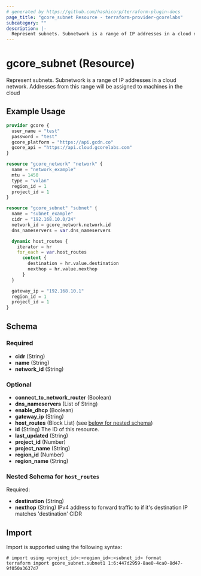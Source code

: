 ```yaml
---
# generated by https://github.com/hashicorp/terraform-plugin-docs
page_title: "gcore_subnet Resource - terraform-provider-gcorelabs"
subcategory: ""
description: |-
  Represent subnets. Subnetwork is a range of IP addresses in a cloud network. Addresses from this range will be assigned to machines in the cloud
---
```


# gcore_subnet (Resource)

Represent subnets. Subnetwork is a range of IP addresses in a cloud network. Addresses from this range will be assigned to machines in the cloud

## Example Usage

```terraform
provider gcore {
  user_name = "test"
  password = "test"
  gcore_platform = "https://api.gcdn.co"
  gcore_api = "https://api.cloud.gcorelabs.com"
}

resource "gcore_network" "network" {
  name = "network_example"
  mtu = 1450
  type = "vxlan"
  region_id = 1
  project_id = 1
}

resource "gcore_subnet" "subnet" {
  name = "subnet_example"
  cidr = "192.168.10.0/24"
  network_id = gcore_network.network.id
  dns_nameservers = var.dns_nameservers

  dynamic host_routes {
    iterator = hr
    for_each = var.host_routes
      content {
        destination = hr.value.destination
        nexthop = hr.value.nexthop
      }
  }

  gateway_ip = "192.168.10.1"
  region_id = 1
  project_id = 1
}
```

<!-- schema generated by tfplugindocs -->
## Schema

### Required

- **cidr** (String)
- **name** (String)
- **network_id** (String)

### Optional

- **connect_to_network_router** (Boolean)
- **dns_nameservers** (List of String)
- **enable_dhcp** (Boolean)
- **gateway_ip** (String)
- **host_routes** (Block List) (see [below for nested schema](#nestedblock--host_routes))
- **id** (String) The ID of this resource.
- **last_updated** (String)
- **project_id** (Number)
- **project_name** (String)
- **region_id** (Number)
- **region_name** (String)

<a id="nestedblock--host_routes"></a>
### Nested Schema for `host_routes`

Required:

- **destination** (String)
- **nexthop** (String) IPv4 address to forward traffic to if it's destination IP matches 'destination' CIDR

## Import

Import is supported using the following syntax:

```shell
# import using <project_id>:<region_id>:<subnet_id> format
terraform import gcore_subnet.subnet1 1:6:447d2959-8ae0-4ca0-8d47-9f050a3637d7
```
